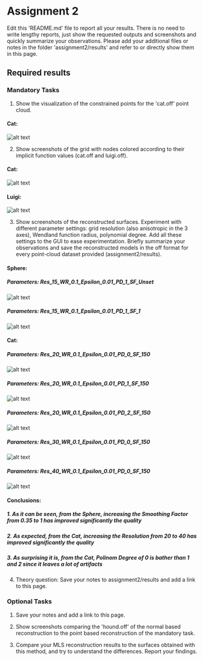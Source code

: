 # Assignment 2

Edit this 'README.md' file to report all your results. There is no need to write lengthy reports, just show the requested outputs and screenshots and quickly summarize your observations. Please add your additional files or notes in the folder 'assignment2/results' and refer to or directly show them in this page.

## Required results

### Mandatory Tasks
1) Show the visualization of the constrained points for the 'cat.off' point cloud.

#### Cat:<br/>
![alt text](Images/Q_1/Cat.GIF "Title")

2) Show screenshots of the grid with nodes colored according to their implicit function values (cat.off and luigi.off).

#### Cat:<br/>
![alt text](Images/Q_2/Cat.JPG "Title")

#### Luigi:<br/>
![alt text](Images/Q_2/Luigi.JPG "Title")

3) Show screenshots of the reconstructed surfaces. Experiment with different parameter settings: grid resolution (also anisotropic in the 3 axes), Wendland function radius, polynomial degree. Add all these settings to the GUI to ease experimentation. Briefly summarize your observations and save the reconstructed models in the off format for every point-cloud dataset provided (assignment2/results).

#### Sphere:<br/>
##### Parameters: Res_15_WR_0.1_Epsilon_0.01_PD_1_SF_Unset <br/>
![alt text](Images/Q_3/Sphere_Res_15_WR_0.1_Epsilon_0.01_PD_1_SF_Unset.JPG "Title")
##### Parameters: Res_15_WR_0.1_Epsilon_0.01_PD_1_SF_1 <br/>
![alt text](Images/Q_3/Sphere_Res_15_WR_0.1_Epsilon_0.01_PD_1_SF_1.JPG "Title")

#### Cat:<br/>
##### Parameters: Res_20_WR_0.1_Epsilon_0.01_PD_0_SF_150 <br/>
![alt text](Images/Q_3/Cat_Res_20_WR_0.1_Epsilon_0.01_PD_0_SF_150.JPG "Title")
##### Parameters: Res_20_WR_0.1_Epsilon_0.01_PD_1_SF_150 <br/>
![alt text](Images/Q_3/Cat_Res_20_WR_0.1_Epsilon_0.01_PD_1_SF_150.JPG "Title")
##### Parameters: Res_20_WR_0.1_Epsilon_0.01_PD_2_SF_150 <br/>
![alt text](Images/Q_3/Cat_Res_20_WR_0.1_Epsilon_0.01_PD_2_SF_150.JPG "Title")
##### Parameters: Res_30_WR_0.1_Epsilon_0.01_PD_0_SF_150 <br/>
![alt text](Images/Q_3/Cat_Res_30_WR_0.1_Epsilon_0.01_PD_0_SF_150.JPG "Title")
##### Parameters: Res_40_WR_0.1_Epsilon_0.01_PD_0_SF_150 <br/>
![alt text](Images/Q_3/Cat_Res_40_WR_0.1_Epsilon_0.01_PD_0_SF_150.JPG "Title")

#### Conclusions:<br/>
##### 1. As it can be seen, from the Sphere, increasing the Smoothing Factor from 0.35 to 1 has improved significantly the quality <br/>
##### 2. As expected, from the Cat, increasing the Resolution from 20 to 40 has improved significantly the quality <br/>
##### 3. As surprising it is, from the Cat, Polinom Degree of 0 is bather than 1 and 2 since it leaves a lot of artifacts <br/>

4) Theory question: Save your notes to assignment2/results and add a link to this page.

### Optional Tasks

1) Save your notes and add a link to this page.

2) Show screenshots comparing the 'hound.off' of the normal based reconstruction to the point based reconstruction of the mandatory task.

3) Compare your MLS reconstruction results to the surfaces obtained with this method, and try to understand the differences. Report your findings.
